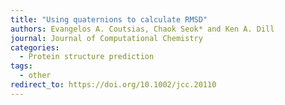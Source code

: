 ```yaml
---
title: "Using quaternions to calculate RMSD"
authors: Evangelos A. Coutsias, Chaok Seok* and Ken A. Dill
journal: Journal of Computational Chemistry
categories:
  - Protein structure prediction
tags:
  - other
redirect_to: https://doi.org/10.1002/jcc.20110
---
```

